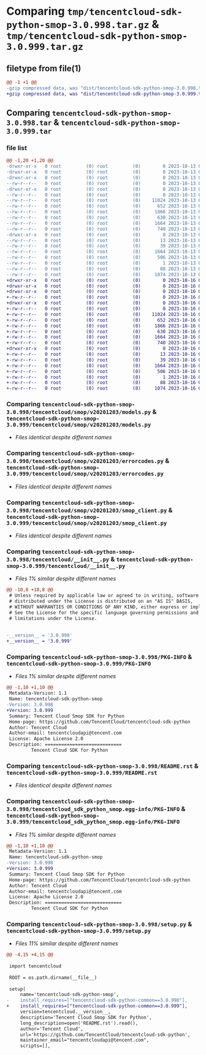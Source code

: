 # Comparing `tmp/tencentcloud-sdk-python-smop-3.0.998.tar.gz` & `tmp/tencentcloud-sdk-python-smop-3.0.999.tar.gz`

## filetype from file(1)

```diff
@@ -1 +1 @@
-gzip compressed data, was "dist/tencentcloud-sdk-python-smop-3.0.998.tar", last modified: Fri Oct 13 00:34:48 2023, max compression
+gzip compressed data, was "dist/tencentcloud-sdk-python-smop-3.0.999.tar", last modified: Mon Oct 16 00:34:00 2023, max compression
```

## Comparing `tencentcloud-sdk-python-smop-3.0.998.tar` & `tencentcloud-sdk-python-smop-3.0.999.tar`

### file list

```diff
@@ -1,20 +1,20 @@
-drwxr-xr-x   0 root         (0) root         (0)        0 2023-10-13 00:34:48.000000 tencentcloud-sdk-python-smop-3.0.998/
-drwxr-xr-x   0 root         (0) root         (0)        0 2023-10-13 00:34:48.000000 tencentcloud-sdk-python-smop-3.0.998/tencentcloud/
-drwxr-xr-x   0 root         (0) root         (0)        0 2023-10-13 00:34:48.000000 tencentcloud-sdk-python-smop-3.0.998/tencentcloud/smop/
--rw-r--r--   0 root         (0) root         (0)        0 2023-10-13 00:34:47.000000 tencentcloud-sdk-python-smop-3.0.998/tencentcloud/smop/__init__.py
-drwxr-xr-x   0 root         (0) root         (0)        0 2023-10-13 00:34:48.000000 tencentcloud-sdk-python-smop-3.0.998/tencentcloud/smop/v20201203/
--rw-r--r--   0 root         (0) root         (0)        0 2023-10-13 00:34:47.000000 tencentcloud-sdk-python-smop-3.0.998/tencentcloud/smop/v20201203/__init__.py
--rw-r--r--   0 root         (0) root         (0)    11024 2023-10-13 00:34:47.000000 tencentcloud-sdk-python-smop-3.0.998/tencentcloud/smop/v20201203/models.py
--rw-r--r--   0 root         (0) root         (0)      652 2023-10-13 00:34:47.000000 tencentcloud-sdk-python-smop-3.0.998/tencentcloud/smop/v20201203/errorcodes.py
--rw-r--r--   0 root         (0) root         (0)     1866 2023-10-13 00:34:47.000000 tencentcloud-sdk-python-smop-3.0.998/tencentcloud/smop/v20201203/smop_client.py
--rw-r--r--   0 root         (0) root         (0)      630 2023-10-13 00:34:47.000000 tencentcloud-sdk-python-smop-3.0.998/tencentcloud/__init__.py
--rw-r--r--   0 root         (0) root         (0)     1664 2023-10-13 00:34:48.000000 tencentcloud-sdk-python-smop-3.0.998/PKG-INFO
--rw-r--r--   0 root         (0) root         (0)      740 2023-10-13 00:34:47.000000 tencentcloud-sdk-python-smop-3.0.998/README.rst
-drwxr-xr-x   0 root         (0) root         (0)        0 2023-10-13 00:34:48.000000 tencentcloud-sdk-python-smop-3.0.998/tencentcloud_sdk_python_smop.egg-info/
--rw-r--r--   0 root         (0) root         (0)       13 2023-10-13 00:34:48.000000 tencentcloud-sdk-python-smop-3.0.998/tencentcloud_sdk_python_smop.egg-info/top_level.txt
--rw-r--r--   0 root         (0) root         (0)       39 2023-10-13 00:34:48.000000 tencentcloud-sdk-python-smop-3.0.998/tencentcloud_sdk_python_smop.egg-info/requires.txt
--rw-r--r--   0 root         (0) root         (0)     1664 2023-10-13 00:34:48.000000 tencentcloud-sdk-python-smop-3.0.998/tencentcloud_sdk_python_smop.egg-info/PKG-INFO
--rw-r--r--   0 root         (0) root         (0)      506 2023-10-13 00:34:48.000000 tencentcloud-sdk-python-smop-3.0.998/tencentcloud_sdk_python_smop.egg-info/SOURCES.txt
--rw-r--r--   0 root         (0) root         (0)        1 2023-10-13 00:34:48.000000 tencentcloud-sdk-python-smop-3.0.998/tencentcloud_sdk_python_smop.egg-info/dependency_links.txt
--rw-r--r--   0 root         (0) root         (0)       88 2023-10-13 00:34:48.000000 tencentcloud-sdk-python-smop-3.0.998/setup.cfg
--rw-r--r--   0 root         (0) root         (0)     1074 2023-10-13 00:34:47.000000 tencentcloud-sdk-python-smop-3.0.998/setup.py
+drwxr-xr-x   0 root         (0) root         (0)        0 2023-10-16 00:34:00.000000 tencentcloud-sdk-python-smop-3.0.999/
+drwxr-xr-x   0 root         (0) root         (0)        0 2023-10-16 00:34:00.000000 tencentcloud-sdk-python-smop-3.0.999/tencentcloud/
+drwxr-xr-x   0 root         (0) root         (0)        0 2023-10-16 00:34:00.000000 tencentcloud-sdk-python-smop-3.0.999/tencentcloud/smop/
+-rw-r--r--   0 root         (0) root         (0)        0 2023-10-16 00:34:00.000000 tencentcloud-sdk-python-smop-3.0.999/tencentcloud/smop/__init__.py
+drwxr-xr-x   0 root         (0) root         (0)        0 2023-10-16 00:34:00.000000 tencentcloud-sdk-python-smop-3.0.999/tencentcloud/smop/v20201203/
+-rw-r--r--   0 root         (0) root         (0)        0 2023-10-16 00:34:00.000000 tencentcloud-sdk-python-smop-3.0.999/tencentcloud/smop/v20201203/__init__.py
+-rw-r--r--   0 root         (0) root         (0)    11024 2023-10-16 00:34:00.000000 tencentcloud-sdk-python-smop-3.0.999/tencentcloud/smop/v20201203/models.py
+-rw-r--r--   0 root         (0) root         (0)      652 2023-10-16 00:34:00.000000 tencentcloud-sdk-python-smop-3.0.999/tencentcloud/smop/v20201203/errorcodes.py
+-rw-r--r--   0 root         (0) root         (0)     1866 2023-10-16 00:34:00.000000 tencentcloud-sdk-python-smop-3.0.999/tencentcloud/smop/v20201203/smop_client.py
+-rw-r--r--   0 root         (0) root         (0)      630 2023-10-16 00:34:00.000000 tencentcloud-sdk-python-smop-3.0.999/tencentcloud/__init__.py
+-rw-r--r--   0 root         (0) root         (0)     1664 2023-10-16 00:34:00.000000 tencentcloud-sdk-python-smop-3.0.999/PKG-INFO
+-rw-r--r--   0 root         (0) root         (0)      740 2023-10-16 00:34:00.000000 tencentcloud-sdk-python-smop-3.0.999/README.rst
+drwxr-xr-x   0 root         (0) root         (0)        0 2023-10-16 00:34:00.000000 tencentcloud-sdk-python-smop-3.0.999/tencentcloud_sdk_python_smop.egg-info/
+-rw-r--r--   0 root         (0) root         (0)       13 2023-10-16 00:34:00.000000 tencentcloud-sdk-python-smop-3.0.999/tencentcloud_sdk_python_smop.egg-info/top_level.txt
+-rw-r--r--   0 root         (0) root         (0)       39 2023-10-16 00:34:00.000000 tencentcloud-sdk-python-smop-3.0.999/tencentcloud_sdk_python_smop.egg-info/requires.txt
+-rw-r--r--   0 root         (0) root         (0)     1664 2023-10-16 00:34:00.000000 tencentcloud-sdk-python-smop-3.0.999/tencentcloud_sdk_python_smop.egg-info/PKG-INFO
+-rw-r--r--   0 root         (0) root         (0)      506 2023-10-16 00:34:00.000000 tencentcloud-sdk-python-smop-3.0.999/tencentcloud_sdk_python_smop.egg-info/SOURCES.txt
+-rw-r--r--   0 root         (0) root         (0)        1 2023-10-16 00:34:00.000000 tencentcloud-sdk-python-smop-3.0.999/tencentcloud_sdk_python_smop.egg-info/dependency_links.txt
+-rw-r--r--   0 root         (0) root         (0)       88 2023-10-16 00:34:00.000000 tencentcloud-sdk-python-smop-3.0.999/setup.cfg
+-rw-r--r--   0 root         (0) root         (0)     1074 2023-10-16 00:34:00.000000 tencentcloud-sdk-python-smop-3.0.999/setup.py
```

### Comparing `tencentcloud-sdk-python-smop-3.0.998/tencentcloud/smop/v20201203/models.py` & `tencentcloud-sdk-python-smop-3.0.999/tencentcloud/smop/v20201203/models.py`

 * *Files identical despite different names*

### Comparing `tencentcloud-sdk-python-smop-3.0.998/tencentcloud/smop/v20201203/errorcodes.py` & `tencentcloud-sdk-python-smop-3.0.999/tencentcloud/smop/v20201203/errorcodes.py`

 * *Files identical despite different names*

### Comparing `tencentcloud-sdk-python-smop-3.0.998/tencentcloud/smop/v20201203/smop_client.py` & `tencentcloud-sdk-python-smop-3.0.999/tencentcloud/smop/v20201203/smop_client.py`

 * *Files identical despite different names*

### Comparing `tencentcloud-sdk-python-smop-3.0.998/tencentcloud/__init__.py` & `tencentcloud-sdk-python-smop-3.0.999/tencentcloud/__init__.py`

 * *Files 1% similar despite different names*

```diff
@@ -10,8 +10,8 @@
 # Unless required by applicable law or agreed to in writing, software
 # distributed under the License is distributed on an "AS IS" BASIS,
 # WITHOUT WARRANTIES OR CONDITIONS OF ANY KIND, either express or implied.
 # See the License for the specific language governing permissions and
 # limitations under the License.
 
 
-__version__ = '3.0.998'
+__version__ = '3.0.999'
```

### Comparing `tencentcloud-sdk-python-smop-3.0.998/PKG-INFO` & `tencentcloud-sdk-python-smop-3.0.999/PKG-INFO`

 * *Files 1% similar despite different names*

```diff
@@ -1,10 +1,10 @@
 Metadata-Version: 1.1
 Name: tencentcloud-sdk-python-smop
-Version: 3.0.998
+Version: 3.0.999
 Summary: Tencent Cloud Smop SDK for Python
 Home-page: https://github.com/TencentCloud/tencentcloud-sdk-python
 Author: Tencent Cloud
 Author-email: tencentcloudapi@tencent.com
 License: Apache License 2.0
 Description: ============================
         Tencent Cloud SDK for Python
```

### Comparing `tencentcloud-sdk-python-smop-3.0.998/README.rst` & `tencentcloud-sdk-python-smop-3.0.999/README.rst`

 * *Files identical despite different names*

### Comparing `tencentcloud-sdk-python-smop-3.0.998/tencentcloud_sdk_python_smop.egg-info/PKG-INFO` & `tencentcloud-sdk-python-smop-3.0.999/tencentcloud_sdk_python_smop.egg-info/PKG-INFO`

 * *Files 1% similar despite different names*

```diff
@@ -1,10 +1,10 @@
 Metadata-Version: 1.1
 Name: tencentcloud-sdk-python-smop
-Version: 3.0.998
+Version: 3.0.999
 Summary: Tencent Cloud Smop SDK for Python
 Home-page: https://github.com/TencentCloud/tencentcloud-sdk-python
 Author: Tencent Cloud
 Author-email: tencentcloudapi@tencent.com
 License: Apache License 2.0
 Description: ============================
         Tencent Cloud SDK for Python
```

### Comparing `tencentcloud-sdk-python-smop-3.0.998/setup.py` & `tencentcloud-sdk-python-smop-3.0.999/setup.py`

 * *Files 11% similar despite different names*

```diff
@@ -4,15 +4,15 @@
 
 import tencentcloud
 
 ROOT = os.path.dirname(__file__)
 
 setup(
     name='tencentcloud-sdk-python-smop',
-    install_requires=["tencentcloud-sdk-python-common==3.0.998"],
+    install_requires=["tencentcloud-sdk-python-common==3.0.999"],
     version=tencentcloud.__version__,
     description='Tencent Cloud Smop SDK for Python',
     long_description=open('README.rst').read(),
     author='Tencent Cloud',
     url='https://github.com/TencentCloud/tencentcloud-sdk-python',
     maintainer_email="tencentcloudapi@tencent.com",
     scripts=[],
```

